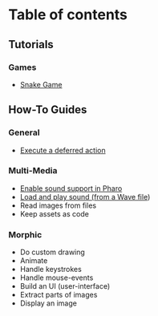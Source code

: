 # Table of contents

## Tutorials

### Games

* [Snake Game](/tutorials/games/snake-game.md)

## How-To Guides

### General

* [Execute a deferred action](/how-to-guides/general/execute-deferred-action.md)

### Multi-Media

* [Enable sound support in Pharo](/how-to-guides/multi-media/enable-sound-pharo.md)
* [Load and play sound \(from a Wave file](/how-to-guides/multi-media/play-wave-file.md)\)
* Read images from files
* Keep assets as code

### Morphic

* Do custom drawing
* Animate
* Handle keystrokes
* Handle mouse-events
* Build an UI \(user-interface\)
* Extract parts of images
* Display an image



